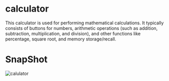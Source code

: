 # calculator
This calculator is used for performing mathematical calculations. It typically consists of buttons for numbers, arithmetic operations (such as addition, subtraction, multiplication, and division), and other functions like percentage, square root, and memory storage/recall.

# SnapShot 
![calulator](https://github.com/ganeshkashyap98/calculator/assets/88205323/d99eba3d-8839-437e-82be-b529ea8fc463)

